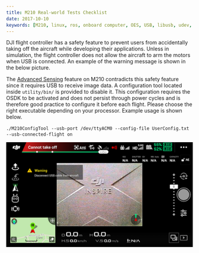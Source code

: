 ```yaml
---
title: M210 Real-world Tests Checklist
date: 2017-10-10
keywords: [M210, linux, ros, onboard computer, OES, USB, libusb, udev, configuration]
---
```


DJI flight controller has a safety feature to prevent users from accidentally taking off the aircraft while developing their applications. Unless in simulation, the flight controller does not allow the aircraft to arm the motors when USB is connected. An example of the warning message is shown in the below picture. 

The [Advanced Sensing](../guides/component-guide-advanced-sensing-stereo-camera.html) feature on M210 contradicts this safety feature since it requires USB to receive image data. A configuration tool located inside `utility/bin/` is provided to disable it. This configuration requires the OSDK to be activated and does not persist through power cycles and is therefore good practice to configure it before each flight. Please choose the right executable depending on your processor. Example usage is shown below.
````
./M210ConfigTool --usb-port /dev/ttyACM0 --config-file UserConfig.txt --usb-connected-flight on
````


![m210_usb_connected_flight](../images/workflow/m210_usb_connected_flight_app.PNG)
